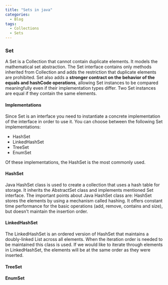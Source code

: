 ```yaml
---
title: "Sets in java"
categories:
  - Blog
tags:
  - Collections
  - Sets
---
```


### Set

A Set is a Collection that cannot contain duplicate elements. 
It models the mathematical set abstraction. 
The Set interface contains only methods inherited from Collection and adds the restriction that duplicate elements are prohibited. 
Set also adds a **stronger contract on the behavior of the equals and hashCode operations**, allowing Set instances to be compared meaningfully even if their implementation types differ. 
Two Set instances are equal if they contain the same elements.

#### Implementations

Since Set is an interface you need to instantiate a concrete implementation of the interface in order to use it. You can choose between the following Set implementations: 

* HashSet
* LinkedHashSet
* TreeSet
* EnumSet

Of these implementations, the HashSet is the most commonly used.

#### HashSet

Java HashSet class is used to create a collection that uses a hash table for storage. It inherits the AbstractSet class and implements mentioned Set interface. 
The important points about Java HashSet class are: HashSet stores the elements by using a mechanism called hashing.
It offers constant time performance for the basic operations (add, remove, contains and size), but doesn't maintain the insertion order.


#### LinkedHashSet
The LinkedHashSet is an ordered version of HashSet that maintains a doubly-linked List across all elements. When the iteration order is needed to be maintained this class is used. 
If we would like to iterate through elements in LinkedHashSet, the elements will be at the same order as they were inserted.

#### TreeSet 


#### EnumSet









